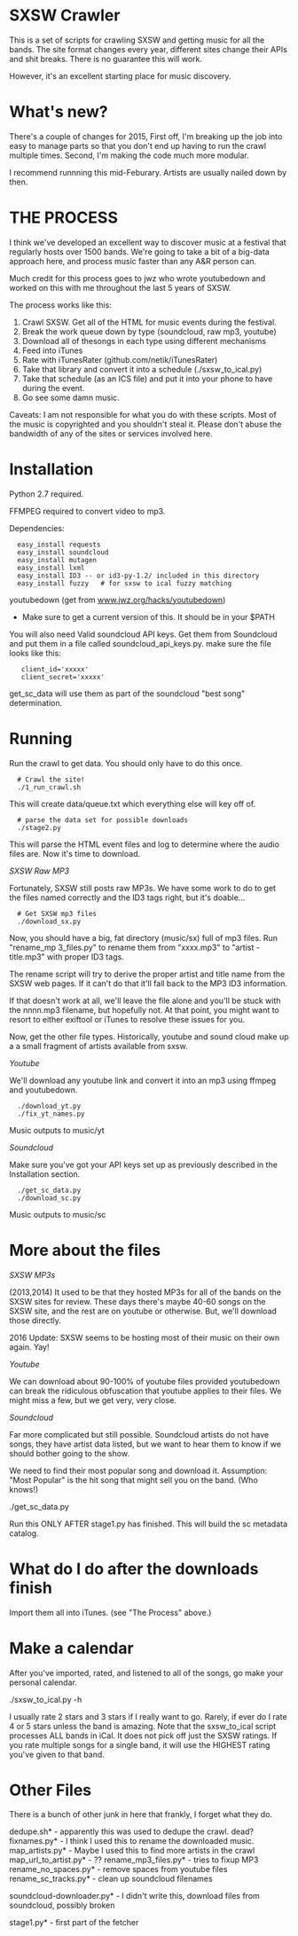 SXSW Crawler 
=======================

This is a set of scripts for crawling SXSW and getting music for all
the bands. The site format changes every year, different sites change
their APIs and shit breaks. There is no guarantee this will work. 

However, it's an excellent starting place for music discovery. 

What's new?
=============

There's a couple of changes for 2015, First off, I'm breaking up the
job into easy to manage parts so that you don't end up having to run
the crawl multiple times. Second, I'm making the code much more
modular.

I recommend runnning this mid-Feburary. Artists are usually nailed
down by then.

THE PROCESS
============

I think we've developed an excellent way to discover music at a
festival that regularly hosts over 1500 bands. We're going to take a
bit of a big-data approach here, and process music faster than any A&R
person can.

Much credit for this process goes to jwz who wrote youtubedown and
worked on this with me throughout the last 5 years of SXSW.

The process works like this:

  1. Crawl SXSW. Get all of the HTML for music events during the festival.
  2. Break the work queue down by type (soundcloud, raw mp3, youtube)
  3. Download all of thesongs in each type using different mechanisms
  4. Feed into iTunes
  5. Rate with iTunesRater (github.com/netik/iTunesRater)
  6. Take that library and convert it into a schedule  (./sxsw_to_ical.py)
  7. Take that schedule (as an ICS file) and put it into your phone to have during the event. 
  8. Go see some damn music. 

Caveats: I am not responsible for what you do with these scripts. Most
of the music is copyrighted and you shouldn't steal it. Please don't
abuse the bandwidth of any of the sites or services involved here.

Installation
=============

Python 2.7 required.

FFMPEG required to convert video to mp3.

Dependencies: 

```
  easy_install requests
  easy_install soundcloud
  easy_install mutagen
  easy_install lxml
  easy_install ID3 -- or id3-py-1.2/ included in this directory
  easy_install fuzzy   # for sxsw to ical fuzzy matching
```


youtubedown (get from www.jwz.org/hacks/youtubedown) 
 - Make sure to get a current version of this. It should be in your $PATH

You will also need Valid soundcloud API keys. Get them from Soundcloud
and put them in a file called soundcloud_api_keys.py. make sure the
file looks like this:

```
   client_id='xxxxx'
   client_secret='xxxxx'
```

get_sc_data will use them as part of the soundcloud "best song" determination.

Running
===============

Run the crawl to get data. You should only have to do this once. 

```
  # Crawl the site!
  ./1_run_crawl.sh
```

  This will create data/queue.txt which everything else will key
  off of.

```
  # parse the data set for possible downloads
  ./stage2.py
```

This will parse the HTML event files and log to determine where the
audio files are. Now it's time to download.

*SXSW Raw MP3*

Fortunately, SXSW still posts raw MP3s. We have some work to do to get
the files named correctly and the ID3 tags right, but it's doable...

```
  # Get SXSW mp3 files
  ./download_sx.py 
```

Now, you should have a big, fat directory (music/sx) full of mp3 files.
Run "rename_mp 3_files.py" to rename them from "xxxx.mp3" to "artist -
title.mp3" with proper ID3 tags.

The rename script will try to derive the proper artist and title
name from the SXSW web pages. If it can't do that it'll fall back to
the MP3 ID3 information.

If that doesn't work at all, we'll leave the file alone and you'll be
stuck with the nnnn.mp3 filename, but hopefully not. At that point,
you might want to resort to either exiftool or iTunes to resolve these
issues for you.

Now, get the other file types. Historically, youtube and sound cloud
make up a a small fragment of artists available from sxsw.

*Youtube*

We'll download any youtube link and convert it into an mp3 using ffmpeg and youtubedown. 

```
  ./download_yt.py
  ./fix_yt_names.py
```

Music outputs to music/yt

*Soundcloud*

Make sure you've got your API keys set up as previously described in the Installation section. 

```
  ./get_sc_data.py 
  ./download_sc.py
```

Music outputs to music/sc

More about the files 
======================

*SXSW MP3s*

(2013,2014) It used to be that they hosted MP3s for all of the bands
on the SXSW sites for review. These days there's maybe 40-60 songs on
the SXSW site, and the rest are on youtube or otherwise. But, we'll
download those directly.

2016 Update: SXSW seems to be hosting most of their music on their own
again. Yay!

*Youtube*

We can download about 90-100% of youtube files provided youtubedown
can break the ridiculous obfuscation that youtube applies to their
files. We might miss a few, but we get very, very close.

*Soundcloud*

Far more complicated but still possible. Soundcloud artists do not
have songs, they have artist data listed, but we want to hear them to
know if we should bother going to the show.

We need to find their most popular song and download it. Assumption:
"Most Popular" is the hit song that might sell you on the band. (Who
knows!)

  ./get_sc_data.py

Run this ONLY AFTER stage1.py has finished. This will build the sc
metadata catalog.

What do I do after the downloads finish
=======================================

Import them all into iTunes. (see "The Process" above.)

Make a calendar
===============

After you've imported, rated, and listened to all of the songs, go
make your personal calendar.

  ./sxsw_to_ical.py -h 

I usually rate 2 stars and 3 stars if I really want to go. Rarely, if
ever do I rate 4 or 5 stars unless the band is amazing. Note that the
sxsw_to_ical script processes ALL bands in iCal. It does not pick off
just the SXSW ratings. If you rate multiple songs for a single band,
it will use the HIGHEST rating you've given to that band. 

Other Files
=============
There is a bunch of other junk in here that frankly, I forget what
they do.

dedupe.sh* - apparently this was used to dedupe the crawl. dead?
fixnames.py* - I think I used this to rename the downloaded music. 
map_artists.py* - Maybe I used this to find more artists in the crawl
map_url_to_artist.py* - ??
rename_mp3_files.py* - tries to fixup MP3 
rename_no_spaces.py* - remove spaces from youtube files
rename_sc_tracks.py* - clean up soundcloud filenames

soundcloud-downloader.py* - I didn't write this, download files from
                            soundcloud, possibly broken

stage1.py* - first part of the fetcher

